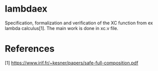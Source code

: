 # lambdaex
Specification, formalization and verification of the XC function from ex lambda calculus[1]. The main work is done in xc.v file.

# References
[1] https://www.irif.fr/~kesner/papers/safe-full-composition.pdf
